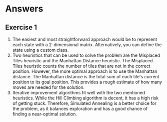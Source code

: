 
# Answers

## Exercise 1

1. The easiest and most straightforward approach would be to represent each state with a 2-dimensional matrix. Alternatively, you can define the state using a custom class.
2. Two heuristics that can be used to solve the problem are the Misplaced Tiles heuristic and the Manhattan Distance heuristic. The Misplaced Tiles heuristic counts the number of tiles that are not in the correct position. However, the more optimal approach is to use the Manhattan distance. The Manhattan distance is the total sum of each tile's current position to its goal position. This provides a rough estimate of how many moves are needed for the solution.
3. Iterative improvement algorithms fit well with the two mentioned heuristics. While the Hill Climbing algorithm is decent, it has a high risk of getting stuck. Therefore, Simulated Annealing is a better choice for the problem, as it balances exploration and has a good chance of finding a near-optimal solution.